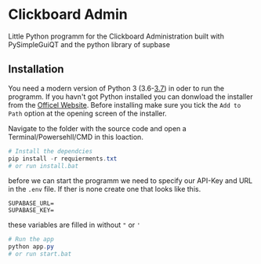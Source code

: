 # Clickboard Admin
Little Python programm for the Clickboard Administration built with PySimpleGuiQT and the python library of supbase

## Installation

You need a modern version of Python 3 (3.6-[3.7](https://www.python.org/ftp/python/3.7.9/python-3.7.9-amd64.exe)) in oder to run the programm.
If you havn't got Python installed you can donwload the installer from the [Officel Website](https://www.python.org/).
Before installing make sure you tick the `Add to Path` option at the opening screen of the installer.

Navigate to the folder with the source code and open a Terminal/Powersehll/CMD in this loaction.


```powershell
# Install the dependcies
pip install -r requierments.txt
# or run install.bat
```
before we can start the programm we need to specify our API-Key and URL in the `.env` file. If ther is none create one that looks like this.
```.env
SUPABASE_URL=
SUPABASE_KEY=
```

these variables are filled in without `"` or `'`

```powershell
# Run the app
python app.py
# or run start.bat
```


